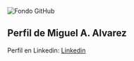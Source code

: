 ![Fondo GitHub](https://github.com/user-attachments/assets/663bd7d3-b7ee-483e-a2d8-2f1162c73e04)
## Perfil de Miguel A. Alvarez 
Perfil en Linkedin:  [Linkedin](https://www.linkedin.com/in/miguel-angel-alvarez-garrido-49218234b/)
<!--
**xShaidanx/xShaidanx** is a ✨ _special_ ✨ repository because its `README.md` (this file) appears on your GitHub profile.

Here are some ideas to get you started:

- 🔭 I’m currently working on ...
- 🌱 I’m currently learning ...
- 👯 I’m looking to collaborate on ...
- 🤔 I’m looking for help with ...
- 💬 Ask me about ...
- 📫 How to reach me: ...
- 😄 Pronouns: ...
- ⚡ Fun fact: ...
-->

